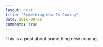 ```yaml
---
layout: post
title: "Something New Is Coming"
date: 2016-09-08
comments: true
---
```


This is a post about something new coming.

